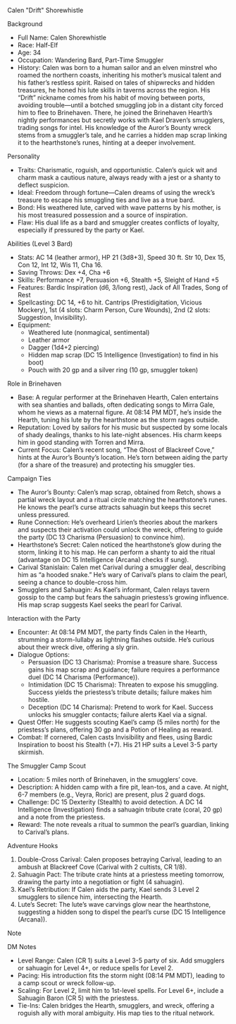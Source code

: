 Calen "Drift" Shorewhistle

Background

- Full Name: Calen Shorewhistle
- Race: Half-Elf
- Age: 34
- Occupation: Wandering Bard, Part-Time Smuggler
- History: Calen was born to a human sailor and an elven minstrel who roamed the northern coasts, inheriting his mother’s musical talent and his father’s restless spirit. Raised on tales of shipwrecks and hidden treasures, he honed his lute skills in taverns across the region. His “Drift” nickname comes from his habit of moving between ports, avoiding trouble—until a botched smuggling job in a distant city forced him to flee to Brinehaven. There, he joined the Brinehaven Hearth’s nightly performances but secretly works with Kael Draven’s smugglers, trading songs for intel. His knowledge of the Auror’s Bounty wreck stems from a smuggler’s tale, and he carries a hidden map scrap linking it to the hearthstone’s runes, hinting at a deeper involvement.

Personality

- Traits: Charismatic, roguish, and opportunistic. Calen’s quick wit and charm mask a cautious nature, always ready with a jest or a shanty to deflect suspicion.
- Ideal: Freedom through fortune—Calen dreams of using the wreck’s treasure to escape his smuggling ties and live as a true bard.
- Bond: His weathered lute, carved with wave patterns by his mother, is his most treasured possession and a source of inspiration.
- Flaw: His dual life as a bard and smuggler creates conflicts of loyalty, especially if pressured by the party or Kael.

Abilities (Level 3 Bard)

- Stats: AC 14 (leather armor), HP 21 (3d8+3), Speed 30 ft. Str 10, Dex 15, Con 12, Int 12, Wis 11, Cha 16.
- Saving Throws: Dex +4, Cha +6
- Skills: Performance +7, Persuasion +6, Stealth +5, Sleight of Hand +5
- Features: Bardic Inspiration (d6, 3/long rest), Jack of All Trades, Song of Rest
- Spellcasting: DC 14, +6 to hit. Cantrips (Prestidigitation, Vicious Mockery), 1st (4 slots: Charm Person, Cure Wounds), 2nd (2 slots: Suggestion, Invisibility).
- Equipment:
    - Weathered lute (nonmagical, sentimental)
    - Leather armor
    - Dagger (1d4+2 piercing)
    - Hidden map scrap (DC 15 Intelligence (Investigation) to find in his boot)
    - Pouch with 20 gp and a silver ring (10 gp, smuggler token)

Role in Brinehaven

- Base: A regular performer at the Brinehaven Hearth, Calen entertains with sea shanties and ballads, often dedicating songs to Mirra Gale, whom he views as a maternal figure. At 08:14 PM MDT, he’s inside the Hearth, tuning his lute by the hearthstone as the storm rages outside.
- Reputation: Loved by sailors for his music but suspected by some locals of shady dealings, thanks to his late-night absences. His charm keeps him in good standing with Torren and Mirra.
- Current Focus: Calen’s recent song, “The Ghost of Blackreef Cove,” hints at the Auror’s Bounty’s location. He’s torn between aiding the party (for a share of the treasure) and protecting his smuggler ties.

Campaign Ties

- The Auror’s Bounty: Calen’s map scrap, obtained from Retch, shows a partial wreck layout and a ritual circle matching the hearthstone’s runes. He knows the pearl’s curse attracts sahuagin but keeps this secret unless pressured.
- Rune Connection: He’s overheard Lirien’s theories about the markers and suspects their activation could unlock the wreck, offering to guide the party (DC 13 Charisma (Persuasion) to convince him).
- Hearthstone’s Secret: Calen noticed the hearthstone’s glow during the storm, linking it to his map. He can perform a shanty to aid the ritual (advantage on DC 15 Intelligence (Arcana) checks if sung).
- Carival Stanislain: Calen met Carival during a smuggler deal, describing him as “a hooded snake.” He’s wary of Carival’s plans to claim the pearl, seeing a chance to double-cross him.
- Smugglers and Sahuagin: As Kael’s informant, Calen relays tavern gossip to the camp but fears the sahuagin priestess’s growing influence. His map scrap suggests Kael seeks the pearl for Carival.

Interaction with the Party

- Encounter: At 08:14 PM MDT, the party finds Calen in the Hearth, strumming a storm-lullaby as lightning flashes outside. He’s curious about their wreck dive, offering a sly grin.
- Dialogue Options:
    - Persuasion (DC 13 Charisma): Promise a treasure share. Success gains his map scrap and guidance; failure requires a performance duel (DC 14 Charisma (Performance)).
    - Intimidation (DC 15 Charisma): Threaten to expose his smuggling. Success yields the priestess’s tribute details; failure makes him hostile.
    - Deception (DC 14 Charisma): Pretend to work for Kael. Success unlocks his smuggler contacts; failure alerts Kael via a signal.
- Quest Offer: He suggests scouting Kael’s camp (5 miles north) for the priestess’s plans, offering 30 gp and a Potion of Healing as reward.
- Combat: If cornered, Calen casts Invisibility and flees, using Bardic Inspiration to boost his Stealth (+7). His 21 HP suits a Level 3-5 party skirmish.

The Smuggler Camp Scout

- Location: 5 miles north of Brinehaven, in the smugglers’ cove.
- Description: A hidden camp with a fire pit, lean-tos, and a cave. At night, 6-7 members (e.g., Veyra, Roric) are present, plus 2 guard dogs.
- Challenge: DC 15 Dexterity (Stealth) to avoid detection. A DC 14 Intelligence (Investigation) finds a sahuagin tribute crate (coral, 20 gp) and a note from the priestess.
- Reward: The note reveals a ritual to summon the pearl’s guardian, linking to Carival’s plans.

Adventure Hooks

1. Double-Cross Carival: Calen proposes betraying Carival, leading to an ambush at Blackreef Cove (Carival with 2 cultists, CR 1/8).
2. Sahuagin Pact: The tribute crate hints at a priestess meeting tomorrow, drawing the party into a negotiation or fight (4 sahuagin).
3. Kael’s Retribution: If Calen aids the party, Kael sends 3 Level 2 smugglers to silence him, intersecting the Hearth.
4. Lute’s Secret: The lute’s wave carvings glow near the hearthstone, suggesting a hidden song to dispel the pearl’s curse (DC 15 Intelligence (Arcana)).

> [!NOTE]
> DM Notes
> 
> - Level Range: Calen (CR 1) suits a Level 3-5 party of six. Add smugglers or sahuagin for Level 4+, or reduce spells for Level 2.
> - Pacing: His introduction fits the storm night (08:14 PM MDT), leading to a camp scout or wreck follow-up.
> - Scaling: For Level 2, limit him to 1st-level spells. For Level 6+, include a Sahuagin Baron (CR 5) with the priestess.
> - Tie-Ins: Calen bridges the Hearth, smugglers, and wreck, offering a roguish ally with moral ambiguity. His map ties to the ritual network.